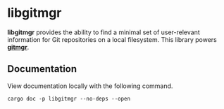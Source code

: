 # libgitmgr

**libgitmgr** provides the ability to find a minimal set of user-relevant information for Git repositories on a local
filesystem.
This library powers [**gitmgr**](https://github.com/trinhminhtriet/gitmgr).

## Documentation

<!-- You can find the docs on [docs.rs](https://docs.rs/libgitmgr), but they are a work in progress. -->

View documentation locally with the following command.

```shell
cargo doc -p libgitmgr --no-deps --open
```
